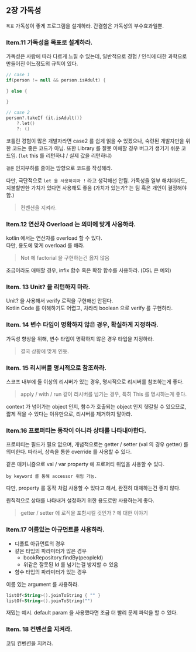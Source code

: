 ## 2장 가독성

`목표` 가독성이 좋게 프로그램을 설계하라. 간결함은 가독성의 부수효과일뿐.

### Item.11 가독성을 목표로 설계하라.

가독성은 사람에 따라 다르게 느낄 수 있는데, 일반적으로 경험 / 인식에 대한 과학으로 만들어진 어느정도의 규칙이 있다.

```kotlin
// case 1
if(person != null && person.isAdult) {
    
} else {
    
}

// case 2 
person?.takeIf {it.isAdult()}
    ?.let() 
    ?: ()
```

코틀린 경험이 많은 개발자라면 case2 를 쉽게 읽을 수 있겠으나, 숙련된 개발자만을 위한 코드는 좋은 코드가 아님.
또한 Library 를 잘못 이해할 경우 버그가 생기기 쉬운 코드임. (`let` this 를 리턴하냐 / 실제 값을 리턴하냐)

`결론` 인지부하를 줄이는 방향으로 코드를 작성해라.

다만, 극단적으로 `let 을 사용하지마 !` 라고 생각해선 안됨.
가독성을 일부 해치더라도, 지불할만한 가치가 있다면 사용해도 좋음 (가치가 있는가? 는 팀 혹은 개인이 결정해야함.)

> 컨벤션을 지켜라.

### Item.12 연산자 Overload 는 의미에 맞게 사용하라.

kotlin 에서는 연산자를 overload 할 수 있다.  
다만, 용도에 맞게 overload 를 해라.   

> Not 에 factorial 을 구현하는건 옳지 않음

조금이라도 애매할 경우, infix 함수 혹은 확장 함수를 사용하라. (DSL 은 예외)

### Item. 13 Unit? 을 리턴하지 마라.

Unit? 을 사용해서 verify 로직을 구현해선 안된다.  
Kotlin Code 를 이해하기도 어렵고, 차라리 boolean 으로 verify 를 구현하라.


### Item. 14 변수 타입이 명확하지 않은 경우, 확실하게 지정하라.

가독성 향상을 위해, 변수 타입이 명확하지 않은 경우 타입을 지정하라.

> 결국 상황에 맞게 인듯. 

### Item. 15 리시버를 명시적으로 참조하라.

스코프 내부에 둘 이상의 리시버가 있는 경우, 명시적으로 리시버를 참조하는게 좋다.

> apply / with / run 같이 리시버를 넘기는 경우, 특히 This 를 명시하는게 좋다.

context 가 넘어가는 object 인지, 함수가 호출되는 object 인지 헷갈릴 수 있으므로, 짧게 적을 수 있다는 이유만으로, 리시버를 제거하지 말아라.


### Item.16 프로퍼티는 동작이 아니라 상태를 나타내야한다.

프로퍼티는 필드가 필요 없으며, 개념적으로는 getter / setter (val 의 경우 getter) 를 의미한다.
따라서, 상속을 통한 override 를 사용할 수 있다.

같은 매커니즘으로 val / var property 에 프로퍼티 위임을 사용할 수 있다.
```text
by keyword 를 통해 accessor 위임 가능.
```

다만, property 를 동작 처럼 사용할 수 있다고 해서, 완전히 대체하는건 좋지 않다.

원칙적으로 상태를 나타내거 설정하기 위한 용도로만 사용하는게 좋다.

> getter / setter 에 로직을 포함시킬 것인가 ? 에 대한 이야기

### Item.17 이름있는 아규먼트를 사용하라.

- 디폴트 아규먼트의 경우
- 같은 타입의 파라미터가 많은 경우 
  - bookRepository.findBy(peopleId) 
  - 위같은 잘못된 Id 를 넘기는걸 방지할 수 있음
- 함수 타입의 파라미터가 있는 경우

이름 있는 argument 를 사용하라.

```kotlin
listOf<String>().joinToString { "" }
listOf<String>().joinToString("")
```

재밌는 예시. default param 을 사용했다면 조금 더 빨리 문제 파악을 할 수 있다.

### Item. 18 컨벤션을 지켜라.

코딩 컨벤션을 지켜라.